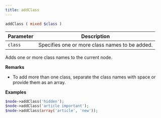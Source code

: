 ```yaml
---
title: addClass
---
```


```php
addClass ( mixed $class )
```

| Parameter | Description
| --------- | -----------
| `class`   | Specifies one or more class names to be added.

Adds one or more class names to the current node.

**Remarks**

* To add more than one class, separate the class names with space or provide them as an array.

**Examples**

```php
$node->addClass('hidden');
$node->addClass('article important');
$node->addClass(array('article', 'new'));
```